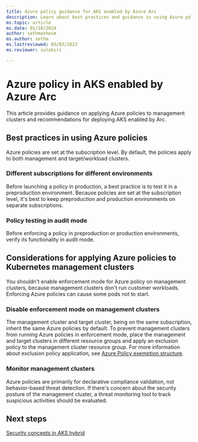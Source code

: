 ```yaml
---
title: Azure policy guidance for AKS enabled by Azure Arc
description: Learn about best practices and guidance in using Azure policy in AKS enabled by Arc.
ms.topic: article
ms.date: 01/10/2024
author: sethmanheim
ms.author: sethm
ms.lastreviewed: 05/03/2023
ms.reviewer: sulahiri

---
```


# Azure policy in AKS enabled by Azure Arc

This article provides guidance on applying Azure policies to management clusters and recommendations for deploying AKS enabled by Arc.

## Best practices in using Azure policies

Azure policies are set at the subscription level. By default, the policies apply to both management and target/workload clusters.

### Different subscriptions for different environments

Before launching a policy in production, a best practice is to test it in a preproduction environment. Because policies are set at the subscription level, it's best to keep preproduction and production environments on separate subscriptions.

### Policy testing in audit mode

Before enforcing a policy in preproduction or production environments, verify its functionality in audit mode.

## Considerations for applying Azure policies to Kubernetes management clusters

You shouldn't enable enforcement mode for Azure policy on management clusters, because management clusters don't run customer workloads. Enforcing Azure policies can cause some pods not to start.

### Disable enforcement mode on management clusters

The management cluster and target cluster, being on the same subscription, inherit the same Azure policies by default. To prevent management clusters from running Azure policies in enforcement mode, place the management and target clusters in different resource groups and apply an exclusion policy to the management cluster resource group. For more information about exclusion policy application, see [Azure Policy exemption structure](/azure/governance/policy/concepts/exemption-structure).

### Monitor management clusters

Azure policies are primarily for declarative compliance validation, not behavior-based threat detection. If there's concern about the security posture of the management cluster, a threat monitoring tool to track suspicious activities should be evaluated.

## Next steps

[Security concepts in AKS hybrid](concepts-security.md)
